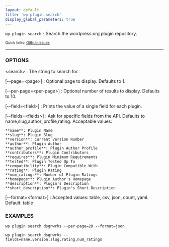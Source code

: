 ```yaml
---
layout: default
title: 'wp plugin search'
display_global_parameters: true
---
```


`wp plugin search` - Search the wordpress.org plugin repository.

<small>Quick links: <a href="https://github.com/wp-cli/wp-cli/issues?q=is%3Aopen+label%3Acommand%3Asearch+sort%3Aupdated-desc">Github issues</a></small>

<hr />

### OPTIONS

&lt;search&gt;
: The string to search for.

[\--page=&lt;page&gt;]
: Optional page to display.  Defaults to 1.

[\--per-page=&lt;per-page&gt;]
: Optional number of results to display. Defaults to 10.

[\--field=&lt;field&gt;]
: Prints the value of a single field for each plugin.

[\--fields=&lt;fields&gt;]
: Ask for specific fields from the API. Defaults to name,slug,author_profile,rating. Acceptable values:

    **name**: Plugin Name
    **slug**: Plugin Slug
    **version**: Current Version Number
    **author**: Plugin Author
    **author_profile**: Plugin Author Profile
    **contributors**: Plugin Contributors
    **requires**: Plugin Minimum Requirements
    **tested**: Plugin Tested Up To
    **compatibility**: Plugin Compatible With
    **rating**: Plugin Rating
    **num_ratings**: Number of Plugin Ratings
    **homepage**: Plugin Author's Homepage
    **description**: Plugin's Description
    **short_description**: Plugin's Short Description

[\--format=&lt;format&gt;]
: Accepted values: table, csv, json, count, yaml. Default: table

### EXAMPLES

    wp plugin search dsgnwrks --per-page=20 --format=json

    wp plugin search dsgnwrks --fields=name,version,slug,rating,num_ratings



